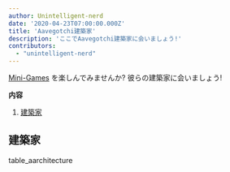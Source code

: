```yaml
---
author: Unintelligent-nerd
date: '2020-04-23T07:00:00.000Z'
title: 'Aavegotchi建築家'
description: 'ここでAavegotchi建築家に会いましょう!'
contributors:
  - "unintelligent-nerd"
---
```


[Mini-Games](/minigames) を楽しんでみませんか? 彼らの建築家に会いましょう!

<div class="contentsBox">

**内容**

<ol>
<li><a href=#aarchitects>建築家</a></li>
</ol>

</div>

## 建築家

table_aarchitecture